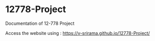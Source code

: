 # 12778-Project
Documentation of 12-778 Project

Access the website using : https://v-srirama.github.io/12778-Project/
